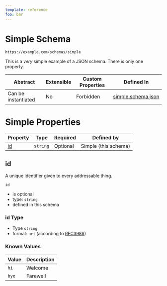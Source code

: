 ```yaml
---
template: reference
foo: bar
---
```


# Simple Schema

```
https://example.com/schemas/simple
```

This is a *very* simple example of a JSON schema. There is only one property.

| Abstract | Extensible | Custom Properties | Defined In |
|----------|------------|-------------------|------------|
| Can be instantiated | No | Forbidden | [simple.schema.json](simple.schema.json) |

# Simple Properties

| Property | Type | Required | Defined by |
|----------|------|----------|------------|
| [id](#id) | `string` | Optional | Simple (this schema) |

## id

A unique identifier given to every addressable thing.

`id`
* is optional
* type: `string`
* defined in this schema

### id Type


* Type `string`
* format: `uri` (according to [RFC3986](http://tools.ietf.org/html/rfc3986))


### Known Values

| Value | Description |
|-------|-------------|
| `hi`  | Welcome     |
| `bye` | Farewell    |


